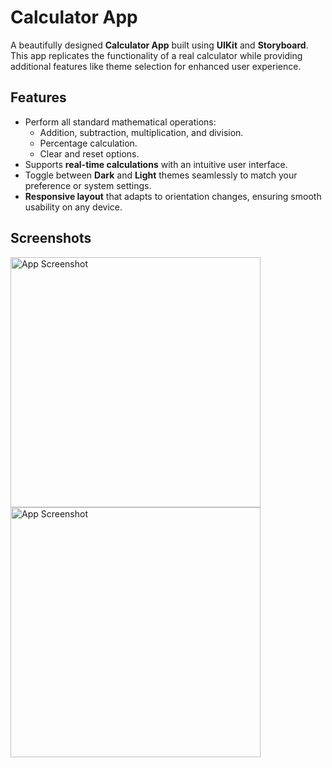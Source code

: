 # Calculator App  

A beautifully designed **Calculator App** built using **UIKit** and **Storyboard**. This app replicates the functionality of a real calculator while providing additional features like theme selection for enhanced user experience.

## Features  

- Perform all standard mathematical operations:  
  - Addition, subtraction, multiplication, and division.  
  - Percentage calculation.  
  - Clear and reset options.  
- Supports **real-time calculations** with an intuitive user interface.  
- Toggle between **Dark** and **Light** themes seamlessly to match your preference or system settings.  
- **Responsive layout** that adapts to orientation changes, ensuring smooth usability on any device.  

## Screenshots

<img src="https://raw.githubusercontent.com/Desp0o/trs/refs/heads/main/Simulator%20Screenshot%20-%20iPhone%2016%20Pro%20-%202024-12-19%20at%2011.55.24.png?token=GHSAT0AAAAAACYDYW4LA5RVK2SEU47SMINQZ3D2JBA" alt="App Screenshot" height="400" />  
<img src="https://raw.githubusercontent.com/Desp0o/trs/refs/heads/main/Simulator%20Screenshot%20-%20iPhone%2016%20Pro%20-%202024-12-19%20at%2011.55.29.png?token=GHSAT0AAAAAACYDYW4KMALMWJFASAUHBZNUZ3D2KXQ" alt="App Screenshot" height="400" />
